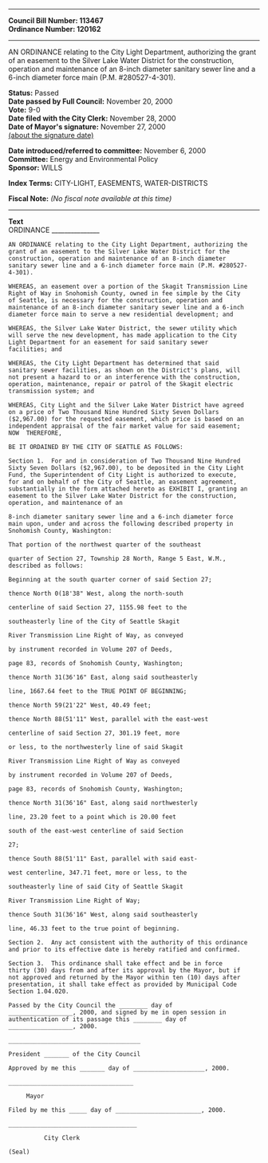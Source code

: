 * * * * *  
  
**Council Bill Number: [](#h0)[](#h2)113467**   
**Ordinance Number: 120162**  
  
* * * * *  
  
AN ORDINANCE relating to the City Light Department, authorizing the grant of an easement to the Silver Lake Water District for the construction, operation and maintenance of an 8-inch diameter sanitary sewer line and a 6-inch diameter force main (P.M. \#280527-4-301).  
  
**Status:** Passed   
**Date passed by Full Council:** November 20, 2000   
**Vote:** 9-0   
**Date filed with the City Clerk:** November 28, 2000   
**Date of Mayor's signature:** November 27, 2000   
[(about the signature date)](/~public/approvaldate.htm)   
  
  
**Date introduced/referred to committee:** November 6, 2000   
**Committee:** Energy and Environmental Policy   
**Sponsor:** WILLS   
  
**Index Terms:** CITY-LIGHT, EASEMENTS, WATER-DISTRICTS  
  
**Fiscal Note:** *(No fiscal note available at this time)*  
  
* * * * *  
  
**Text**  
    ORDINANCE _______________  
  
    AN ORDINANCE relating to the City Light Department, authorizing the  
    grant of an easement to the Silver Lake Water District for the  
    construction, operation and maintenance of an 8-inch diameter  
    sanitary sewer line and a 6-inch diameter force main (P.M. #280527-  
    4-301).  
  
    WHEREAS, an easement over a portion of the Skagit Transmission Line  
    Right of Way in Snohomish County, owned in fee simple by the City  
    of Seattle, is necessary for the construction, operation and  
    maintenance of an 8-inch diameter sanitary sewer line and a 6-inch  
    diameter force main to serve a new residential development; and  
  
    WHEREAS, the Silver Lake Water District, the sewer utility which  
    will serve the new development, has made application to the City  
    Light Department for an easement for said sanitary sewer  
    facilities; and  
  
    WHEREAS, the City Light Department has determined that said  
    sanitary sewer facilities, as shown on the District's plans, will  
    not present a hazard to or an interference with the construction,  
    operation, maintenance, repair or patrol of the Skagit electric  
    transmission system; and  
  
    WHEREAS, City Light and the Silver Lake Water District have agreed  
    on a price of Two Thousand Nine Hundred Sixty Seven Dollars  
    ($2,967.00) for the requested easement, which price is based on an  
    independent appraisal of the fair market value for said easement;  
    NOW  THEREFORE,  
  
    BE IT ORDAINED BY THE CITY OF SEATTLE AS FOLLOWS:  
  
    Section 1.  For and in consideration of Two Thousand Nine Hundred  
    Sixty Seven Dollars ($2,967.00), to be deposited in the City Light  
    Fund, the Superintendent of City Light is authorized to execute,  
    for and on behalf of the City of Seattle, an easement agreement,  
    substantially in the form attached hereto as EXHIBIT I, granting an  
    easement to the Silver Lake Water District for the construction,  
    operation, and maintenance of an  
  
    8-inch diameter sanitary sewer line and a 6-inch diameter force  
    main upon, under and across the following described property in  
    Snohomish County, Washington:  
  
    That portion of the northwest quarter of the southeast  
  
    quarter of Section 27, Township 28 North, Range 5 East, W.M.,  
    described as follows:  
  
    Beginning at the south quarter corner of said Section 27;  
  
    thence North 0(18'38" West, along the north-south  
  
    centerline of said Section 27, 1155.98 feet to the  
  
    southeasterly line of the City of Seattle Skagit  
  
    River Transmission Line Right of Way, as conveyed  
  
    by instrument recorded in Volume 207 of Deeds,  
  
    page 83, records of Snohomish County, Washington;  
  
    thence North 31(36'16" East, along said southeasterly  
  
    line, 1667.64 feet to the TRUE POINT OF BEGINNING;  
  
    thence North 59(21'22" West, 40.49 feet;  
  
    thence North 88(51'11" West, parallel with the east-west  
  
    centerline of said Section 27, 301.19 feet, more  
  
    or less, to the northwesterly line of said Skagit  
  
    River Transmission Line Right of Way as conveyed  
  
    by instrument recorded in Volume 207 of Deeds,  
  
    page 83, records of Snohomish County, Washington;  
  
    thence North 31(36'16" East, along said northwesterly  
  
    line, 23.20 feet to a point which is 20.00 feet  
  
    south of the east-west centerline of said Section  
  
    27;  
  
    thence South 88(51'11" East, parallel with said east-  
  
    west centerline, 347.71 feet, more or less, to the  
  
    southeasterly line of said City of Seattle Skagit  
  
    River Transmission Line Right of Way;  
  
    thence South 31(36'16" West, along said southeasterly  
  
    line, 46.33 feet to the true point of beginning.  
  
    Section 2.  Any act consistent with the authority of this ordinance  
    and prior to its effective date is hereby ratified and confirmed.  
  
    Section 3.  This ordinance shall take effect and be in force  
    thirty (30) days from and after its approval by the Mayor, but if  
    not approved and returned by the Mayor within ten (10) days after  
    presentation, it shall take effect as provided by Municipal Code  
    Section 1.04.020.  
  
    Passed by the City Council the ________ day of  
    __________________, 2000, and signed by me in open session in  
    authentication of its passage this ________ day of  
    __________________, 2000.  
  
    _____________________________________  
  
    President _______ of the City Council  
  
    Approved by me this _______ day of ____________________, 2000.  
  
    ___________________________________  
  
         Mayor  
  
    Filed by me this _____ day of ________________________, 2000.  
  
    ____________________________________  
  
              City Clerk  
  
    (Seal)  
